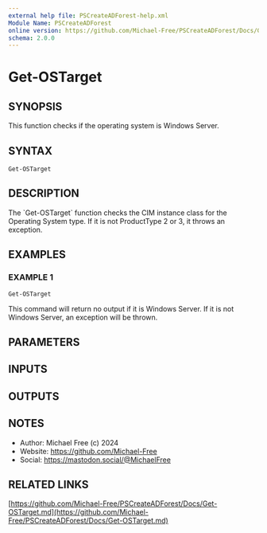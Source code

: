```yaml
---
external help file: PSCreateADForest-help.xml
Module Name: PSCreateADForest
online version: https://github.com/Michael-Free/PSCreateADForest/Docs/Get-OSTarget.md
schema: 2.0.0
---
```


# Get-OSTarget

## SYNOPSIS
This function checks if the operating system is Windows Server.

## SYNTAX

```
Get-OSTarget
```

## DESCRIPTION
The \`Get-OSTarget\` function checks the CIM instance class for the Operating System type.
If it is not ProductType 2 or 3, it throws an exception.

## EXAMPLES

### EXAMPLE 1
```
Get-OSTarget
```

This command will return no output if it is Windows Server.
If it is not Windows Server,
an exception will be thrown.

## PARAMETERS

## INPUTS

## OUTPUTS

## NOTES
- Author: Michael Free (c) 2024
- Website: https://github.com/Michael-Free
- Social: https://mastodon.social/@MichaelFree

## RELATED LINKS

[https://github.com/Michael-Free/PSCreateADForest/Docs/Get-OSTarget.md](https://github.com/Michael-Free/PSCreateADForest/Docs/Get-OSTarget.md)

